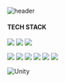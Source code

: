 
![header](https://capsule-render.vercel.app/api?type=slice&color=gradient&height=160&section=header&text=Hi!%20I'm%20YEHJIN!&fontAlign=50&fontAlignY=70&fontSize=90&fontColor=000000)


#### TECH STACK

![](https://img.shields.io/badge/Swift-FA7343?style=for-the-badge&logo=swift&logoColor=white
) ![](https://img.shields.io/badge/Xcode-007ACC?style=for-the-badge&logo=Xcode&logoColor=white
) ![](https://img.shields.io/badge/Visual_Studio_Code-0078D4?style=for-the-badge&logo=visual%20studio%20code&logoColor=white)

![](https://img.shields.io/badge/Python-14354C?style=for-the-badge&logo=python&logoColor=white
) ![](https://img.shields.io/badge/C-00599C?style=for-the-badge&logo=c&logoColor=white
) ![](https://img.shields.io/badge/JavaScript-F7DF1E?style=for-the-badge&logo=JavaScript&logoColor=white
) ![](https://img.shields.io/badge/Node.js-43853D?style=for-the-badge&logo=node.js&logoColor=white
) ![](https://img.shields.io/badge/MongoDB-4EA94B?style=for-the-badge&logo=mongodb&logoColor=white
) ![](https://img.shields.io/badge/Postman-FF6C37?style=for-the-badge&logo=postman&logoColor=white)


![Unity](https://img.shields.io/badge/unity-%23000000.svg?style=for-the-badge&logo=unity&logoColor=white)
